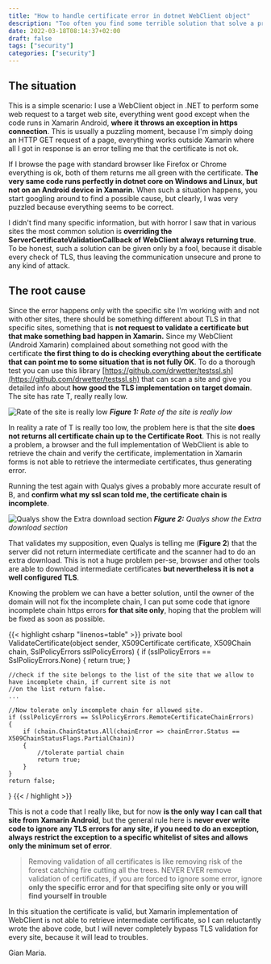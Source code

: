 ```yaml
---
title: "How to handle certificate error in dotnet WebClient object"
description: "Too often you find some terrible solution that solve a problem but generate a security hole, pay attention to every decision taken in realm of security."
date: 2022-03-18T08:14:37+02:00
draft: false
tags: ["security"]
categories: ["security"]
---
```


## The situation

This is a simple scenario: I use a WebClient object in .NET to perform some web request to a target web site, everything went good except when the code runs in Xamarin Android, **where it throws an exception in https connection**. This is usually a puzzling moment, because I'm simply doing an HTTP GET request of a page, everything works outside Xamarin where all I got in response is an error telling me that the certificate is not ok. 

If I browse the page with standard browser like Firefox or Chrome everything is ok, both of them returns me all green with the certificate. **The very same code runs perfectly in dotnet core on Windows and Linux, but not on an Android device in Xamarin**. When such a situation happens, you start googling around to find a possible cause, but clearly, I was very puzzled because everything seems to be correct.

I didn't find many specific information, but with horror I saw that in various sites the most common solution is **overriding the ServerCertificateValidationCallback of WebClient always returning true**. To be honest, such a solution can be given only by a fool, because it disable every check of TLS, thus leaving the communication unsecure and prone to any kind of attack.

## The root cause

Since the error happens only with the specific site I'm working with and not with other sites, there should be something different about TLS in that specific sites, something that is **not request to validate a certificate but that make something bad happen in Xamarin.** Since my WebClient (Android Xamarin) complained about something not good with the certificate **the first thing to do is checking everything about the certificate that can point me to some situation that is not fully OK**. To do a thorough test you can use this library [https://github.com/drwetter/testssl.sh](https://github.com/drwetter/testssl.sh) that can scan a site and give you detailed info about **how good the TLS implementation on target domain**. The site has rate T, really really low.

![Rate of the site is really low](../images/cert-sh-rate-T.png)
***Figure 1:*** *Rate of the site is really low*

In reality a rate of T is really too low, the problem here is that the site **does not returns all certificate chain up to the Certificate Root**. This is not really a problem, a browser and the full implementation of WebClient is able to retrieve the chain and verify the certificate, implementation in Xamarin forms is not able to retrieve the intermediate certificates, thus generating error.

Running the test again with Qualys gives a probably more accurate result of B, and **confirm what my ssl scan told me, the certificate chain is incomplete**.

![Qualys show the Extra download section](../images/qualys.png)
***Figure 2:*** *Qualys show the Extra download section*

That validates my supposition, even Qualys is telling me (**Figure 2**) that the server did not return intermediate certificate and the scanner had to do an extra download. This is not a huge problem per-se, browser and other tools are able to download intermediate certificates **but nevertheless it is not a well configured TLS**.

Knowing the problem we can have a better solution, until the owner of the domain will not fix the incomplete chain, I can put some code that ignore incomplete chain https errors **for that site only**, hoping that the problem will be fixed as soon as possible.

{{< highlight csharp "linenos=table" >}}
private bool ValidateCertificate(object sender, X509Certificate certificate, X509Chain chain, SslPolicyErrors sslPolicyErrors)
{
    if (sslPolicyErrors == SslPolicyErrors.None) 
    {
        return true;
    }

    //check if the site belongs to the list of the site that we allow to have incomplete chain, if current site is not 
    //on the list return false.
    ... 

    //Now tolerate only incomplete chain for allowed site.
    if (sslPolicyErrors == SslPolicyErrors.RemoteCertificateChainErrors)
    {
        if (chain.ChainStatus.All(chainError => chainError.Status == X509ChainStatusFlags.PartialChain))
        {
            //tolerate partial chain
            return true;
        }
    }
    return false;
}
{{< / highlight >}}

This is not a code that I really like, but for now **is the only way I can call that site from Xamarin Android**, but the general rule here is **never ever write code to ignore any TLS errors for any site, if you need to do an exception, always restrict the exception to a specific whitelist of sites and allows only the minimum set of error**.

> Removing validation of all certificates is like removing risk of the forest catching fire cutting all the trees. NEVER EVER remove validation of certificates, if you are forced to ignore some error, ignore **only the specific error and for that specifing site only or you will find yourself in trouble**

In this situation the certificate is valid, but Xamarin implementation of WebClient is not able to retrieve intermediate certificate, so I can reluctantly wrote the above code, but I will never completely bypass TLS validation for every site, because it will lead to troubles.

Gian Maria.
